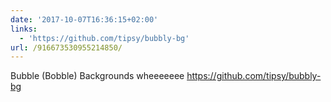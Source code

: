 ```yaml
---
date: '2017-10-07T16:36:15+02:00'
links:
  - 'https://github.com/tipsy/bubbly-bg'
url: /916673530955214850/
---
```

Bubble (Bobble) Backgrounds wheeeeeee https://github.com/tipsy/bubbly-bg
